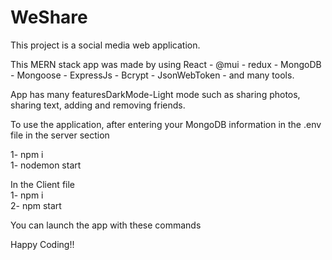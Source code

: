 # WeShare

This project is a social media web application.

This MERN stack app was made by using React - @mui - redux - MongoDB - Mongoose - ExpressJs - Bcrypt - JsonWebToken -  and many tools.

App has many featuresDarkMode-Light mode  such as sharing photos, sharing text, adding and removing friends.

To use the application, after entering your MongoDB information in the .env file in the server section

1- npm i <br>
1- nodemon start

In the Client file <br>
1- npm i<br>
2- npm start

You can launch the app with these commands

Happy Coding!!
